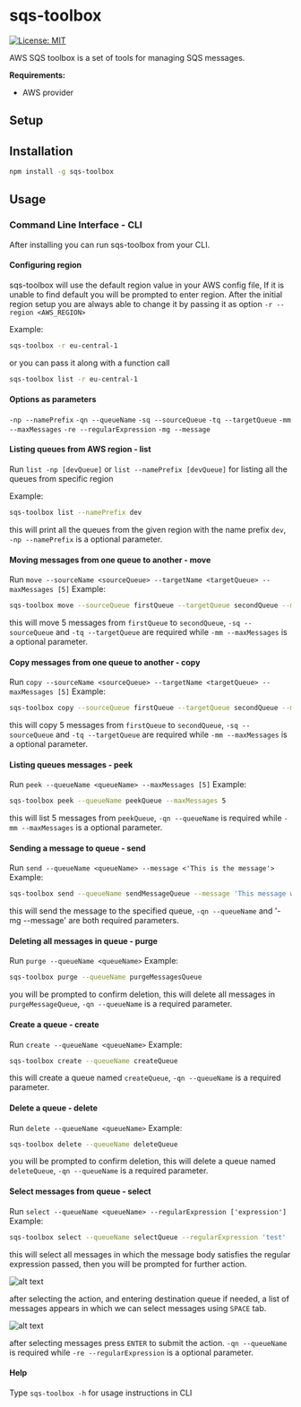 # sqs-toolbox

[![License: MIT](https://img.shields.io/badge/License-MIT-yellow.svg)](https://opensource.org/licenses/MIT)

AWS SQS toolbox is a set of tools for managing SQS messages.

**Requirements:**

- AWS provider

## Setup

## Installation

```sh
npm install -g sqs-toolbox
```

## Usage

### Command Line Interface - CLI

After installing you can run sqs-toolbox from your CLI.

#### Configuring region

sqs-toolbox will use the default region value in your AWS config file,
If it is unable to find default you will be prompted to enter region.
After the initial region setup you are always able to change it by passing it as option `-r --region <AWS_REGION>`

Example:

```sh
sqs-toolbox -r eu-central-1
```

or you can pass it along with a function call

```sh
sqs-toolbox list -r eu-central-1
```

#### Options as parameters

`-np --namePrefix` 
`-qn --queueName`
`-sq --sourceQueue`
`-tq --targetQueue`
`-mm --maxMessages`
`-re --regularExpression`
`-mg --message` 

#### Listing queues from AWS region - list

Run `list -np [devQueue]` or `list --namePrefix [devQueue]` for listing all the queues from specific region

Example:

```sh
sqs-toolbox list --namePrefix dev
```

this will print all the queues from the given region with the name prefix `dev`, `-np --namePrefix` is a optional parameter.

#### Moving messages from one queue to another - move

Run `move --sourceName <sourceQueue> --targetName <targetQueue> --maxMessages [5]`
Example:

```sh
sqs-toolbox move --sourceQueue firstQueue --targetQueue secondQueue --maxMessages 5
```

this will move 5 messages from `firstQueue` to `secondQueue`, `-sq --sourceQueue` and `-tq --targetQueue` are required while `-mm --maxMessages` is a optional parameter.

#### Copy messages from one queue to another - copy

Run `copy --sourceName <sourceQueue> --targetName <targetQueue> --maxMessages [5]`
Example:

```sh
sqs-toolbox copy --sourceQueue firstQueue --targetQueue secondQueue --maxMessages 5
```

this will copy 5 messages from `firstQueue` to `secondQueue`, `-sq --sourceQueue` and `-tq --targetQueue` are required while `-mm --maxMessages` is a optional parameter.

#### Listing queues messages - peek

Run `peek --queueName <queueName> --maxMessages [5]`
Example:

```sh
sqs-toolbox peek --queueName peekQueue --maxMessages 5
```

this will list 5 messages from `peekQueue`, `-qn --queueName` is required while `-mm --maxMessages` is a optional parameter.

#### Sending a message to queue - send

Run `send --queueName <queueName> --message <'This is the message'>`
Example:

```sh
sqs-toolbox send --queueName sendMessageQueue --message 'This message will be sent to sendMessageQueue'
```

this will send the message to the specified queue, `-qn --queueName` and '-mg --message' are both required parameters.

#### Deleting all messages in queue - purge

Run `purge --queueName <queueName>`
Example:

```sh
sqs-toolbox purge --queueName purgeMessagesQueue
```

you will be prompted to confirm deletion, this will delete all messages in `purgeMessageQueue`, `-qn --queueName` is a required parameter.

#### Create a queue - create

Run `create --queueName <queueName>`
Example:

```sh
sqs-toolbox create --queueName createQueue
```

this will create a queue named `createQueue`, `-qn --queueName` is a required parameter.

#### Delete a queue - delete

Run `delete --queueName <queueName>`
Example:

```sh
sqs-toolbox delete --queueName deleteQueue
```

you will be prompted to confirm deletion, this will delete a queue named `deleteQueue`, `-qn --queueName` is a required parameter.

#### Select messages from queue - select

Run `select --queueName <queueName> --regularExpression ['expression']`
Example:

```sh
sqs-toolbox select --queueName selectQueue --regularExpression 'test'
```

this will select all messages in which the message body satisfies the regular expression passed, then you will be prompted for further action.

![alt text](https://user-images.githubusercontent.com/18051308/87155361-1da13b00-c2bb-11ea-9c9a-ffb71bd0a289.png)

after selecting the action, and entering destination queue if needed, a list of messages appears in which we can select messages using `SPACE` tab.

![alt text](https://user-images.githubusercontent.com/18051308/87155705-b8017e80-c2bb-11ea-8d31-f872a1953d7b.png)

after selecting messages press `ENTER` to submit the action. `-qn --queueName` is required while `-re --regularExpression` is a optional parameter.

#### Help

Type `sqs-toolbox -h` for usage instructions in CLI
